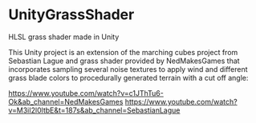 # UnityGrassShader
HLSL grass shader made in Unity


This Unity project is an extension of the marching cubes project from Sebastian Lague and grass shader provided by NedMakesGames that incorporates sampling several noise textures to apply wind and different grass blade colors to procedurally generated terrain with a cut off angle:

https://www.youtube.com/watch?v=c1JThTu6-Ok&ab_channel=NedMakesGames
https://www.youtube.com/watch?v=M3iI2l0ltbE&t=187s&ab_channel=SebastianLague
